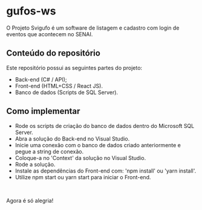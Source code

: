 # gufos-ws
O Projeto Svigufo é um software de listagem e cadastro com login de eventos que acontecem no SENAI.

## Conteúdo do repositório
Este repositório possui as seguintes partes do projeto:
- Back-end (C# / API);
- Front-end (HTML+CSS / React JS).
- Banco de dados (Scripts de SQL Server).

## Como implementar
- Rode os scripts de criação do banco de dados dentro do Microsoft SQL Server.
- Abra a solução do Back-end no Visual Studio.
- Inicie uma conexão com o banco de dados criado anteriormente e pegue a string de conexão.
- Coloque-a no 'Context' da solução no Visual Studio.
- Rode a solução.
- Instale as dependências do Front-end com: 'npm install' ou 'yarn install'.
- Utilize npm start ou yarn start para iniciar o Front-end.

<br />

Agora é só alegria!
